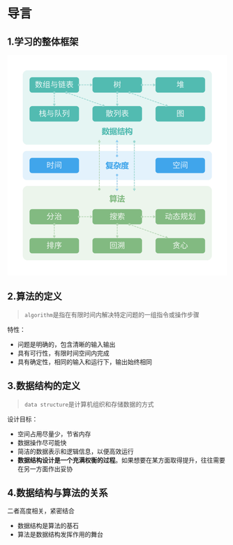 # 导言



## 1.学习的整体框架

![](img/导言.assets/hello_algo_mindmap_tp.png)

## 2.算法的定义

> `algorithm`是指在有限时间内解决特定问题的一组指令或操作步骤

特性：

* 问题是明确的，包含清晰的输入输出
* 具有可行性，有限时间空间内完成
* 具有确定性，相同的输入和运行下，输出始终相同



## 3.数据结构的定义

> `data structure`是计算机组织和存储数据的方式

设计目标：

* 空间占用尽量少，节省内存
* 数据操作尽可能快
* 简洁的数据表示和逻辑信息，以便高效运行
* **数据结构设计是一个充满权衡的过程**。如果想要在某方面取得提升，往往需要在另一方面作出妥协





## 4.数据结构与算法的关系

二者高度相关，紧密结合

- 数据结构是算法的基石
- 算法是数据结构发挥作用的舞台